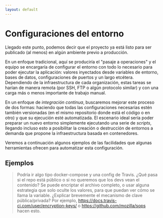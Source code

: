 ```yaml
---
layout: default
---
```


# Configuraciones del entorno

Llegado este punto, podemos decir que el proyecto ya está listo para ser publicado (al menos) en algún ambiente previo a producción. 

En un enfoque tradicional, aquí se produciría el "pasaje a operaciones" y el equipo se encargaría de configurar el entorno con todo lo necesario para poder ejecutar la aplicación: valores inyectados desde variables de entorno, bases de datos, configuraciones de puertos y un largo etcétera. Dependiendo de la infraestructura de cada organización, estas tareas se harían de manera remota (por SSH, FTP o algún protocolo similar) y con una carga más o menos importante de trabajo manual.

En un enfoque de _integración continua_, buscaremos mejorar este proceso de dos formas: haciendo que todas las configuraciones necesarias estén también versionadas (en el mismo repositorio donde está el código o en otro) y que su ejecución esté automatizada. El escenario ideal sería poder preparar un nuevo entorno simplemente ejecutando una serie de _scripts_, llegando incluso esto a posibilitar la creación o destrucción de entornos a demanda que propone la infraestructura basada en contenedores.

Veremos a continuación algunos ejemplos de las facilidades que algunas herramientas ofrecen para automatizar esta configuración.

## Ejemplos

> Podría ir algo tipo docker-compose y una config de Travis. ¿Qué pasa si el repo está público o si no queremos que los devs vean el contenido? Se puede encriptar el archivo completo, o usar alguna estrategia que solo oculte los valores, para que puedan ver cómo se llama la variable. ¿Explicar brevemente el mecanismo de clave pública/privada? Por ejemplo, https://docs.travis-ci.com/user/encryption-keys/ o https://github.com/mozilla/sops hacen esto.
